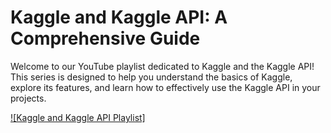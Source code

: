 # Kaggle and Kaggle API: A Comprehensive Guide

Welcome to our YouTube playlist dedicated to Kaggle and the Kaggle API! 
This series is designed to help you understand the basics of Kaggle, explore its features,
and learn how to effectively use the Kaggle API in your projects.

[![Kaggle and Kaggle API Playlist]](https://www.youtube.com/playlist?list=PLGUmfATdxullV789zTV4cyRITJPoKwdBo)
